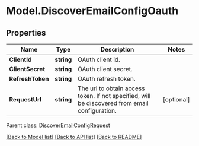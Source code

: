 # Model.DiscoverEmailConfigOauth
## Properties
Name | Type | Description | Notes
------------ | ------------- | ------------- | -------------
**ClientId** | **string** | OAuth client id.              | 
**ClientSecret** | **string** | OAuth client secret.              | 
**RefreshToken** | **string** | OAuth refresh token.              | 
**RequestUrl** | **string** | The url to obtain access token. If not specified, will be discovered from email configuration.              | [optional] 

 Parent class: [DiscoverEmailConfigRequest](DiscoverEmailConfigRequest.md)

[[Back to Model list]](README.md#documentation-for-models) [[Back to API list]](README.md#documentation-for-api-endpoints) [[Back to README]](README.md)


